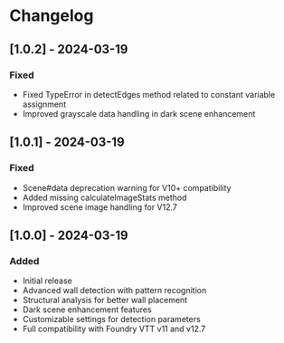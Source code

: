 # Changelog

## [1.0.2] - 2024-03-19
### Fixed
- Fixed TypeError in detectEdges method related to constant variable assignment
- Improved grayscale data handling in dark scene enhancement

## [1.0.1] - 2024-03-19
### Fixed
- Scene#data deprecation warning for V10+ compatibility
- Added missing calculateImageStats method
- Improved scene image handling for V12.7

## [1.0.0] - 2024-03-19
### Added
- Initial release
- Advanced wall detection with pattern recognition
- Structural analysis for better wall placement
- Dark scene enhancement features
- Customizable settings for detection parameters
- Full compatibility with Foundry VTT v11 and v12.7 